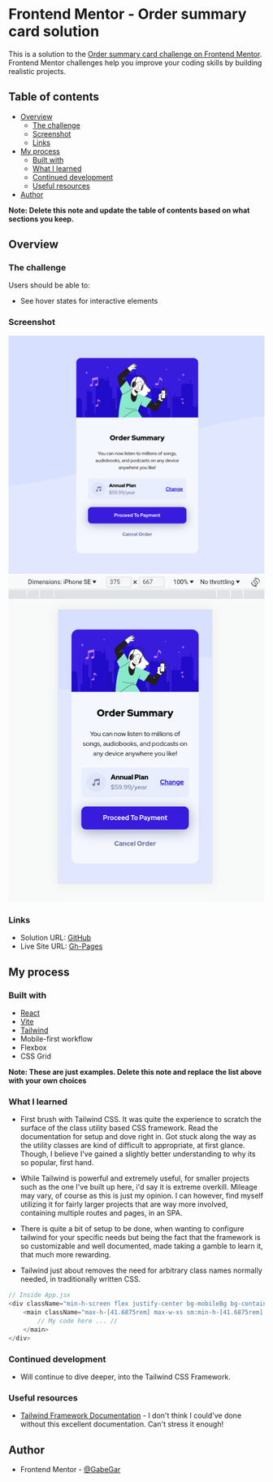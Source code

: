 # Frontend Mentor - Order summary card solution

This is a solution to the [Order summary card challenge on Frontend Mentor](https://www.frontendmentor.io/challenges/order-summary-component-QlPmajDUj). Frontend Mentor challenges help you improve your coding skills by building realistic projects.

## Table of contents

-   [Overview](#overview)
    -   [The challenge](#the-challenge)
    -   [Screenshot](#screenshot)
    -   [Links](#links)
-   [My process](#my-process)
    -   [Built with](#built-with)
    -   [What I learned](#what-i-learned)
    -   [Continued development](#continued-development)
    -   [Useful resources](#useful-resources)
-   [Author](#author)

**Note: Delete this note and update the table of contents based on what sections you keep.**

## Overview

### The challenge

Users should be able to:

-   See hover states for interactive elements

### Screenshot

![Desktop Version](src/screenshots/desktop-ver.png)
![Mobile Version](src/screenshots/mobile-ver.png)

### Links

-   Solution URL: [GitHub](https://github.com/GabeGar/FM-order-summary-component)
-   Live Site URL: [Gh-Pages](https://gabegar.github.io/FM-order-summary-component/)

## My process

### Built with

-   [React](https://reactjs.org/)
-   [Vite](https://vitejs.dev/)
-   [Tailwind](https://tailwindcss.com/)
-   Mobile-first workflow
-   Flexbox
-   CSS Grid

**Note: These are just examples. Delete this note and replace the list above with your own choices**

### What I learned

-   First brush with Tailwind CSS. It was quite the experience to scratch the surface of the class utility based CSS framework.
    Read the documentation for setup and dove right in. Got stuck along the way as the utility classes are kind of difficult to appropriate, at first glance. Though, I believe I've gained a slightly better understanding to why its so
    popular, first hand.

-   While Tailwind is powerful and extremely useful, for smaller projects such as the one I've built up here, i'd say it is extreme overkill. Mileage may vary, of course as this is just my opinion. I can however, find myself utilizing it for fairly larger projects that are way more involved, containing multiple routes and pages, in an SPA.

-   There is quite a bit of setup to be done, when wanting to configure tailwind for your specific needs but being the fact that the framework is so customizable and well documented, made taking a gamble to learn it, that much more rewarding.

-   Tailwind just about removes the need for arbitrary class names normally needed, in traditionally written CSS.

```js - react
// Inside App.jsx
<div className="min-h-screen flex justify-center bg-mobileBg bg-contain bg-no-repeat px-8 py-12 sm:flex-col sm:items-center sm:bg-deskopBg bg-blue-primary-pale">
    <main className="max-h-[41.6875rem] max-w-xs sm:min-h-[41.6875rem] sm:max-w-[26rem] sm:[&>:not(:first-child)]:p-10 flex flex-col justify-between rounded-2xl [&>:first-child]:rounded-t-2xl bg-blue-neutral-pale text-center">
        // My code here ... //
    </main>
</div>
```

### Continued development

-   Will continue to dive deeper, into the Tailwind CSS Framework.

### Useful resources

-   [Tailwind Framework Documentation](https://tailwindcss.com/) - I don't think I could've done without this excellent documentation. Can't stress it enough!

## Author

-   Frontend Mentor - [@GabeGar](https://www.frontendmentor.io/profile/GabeGar)
